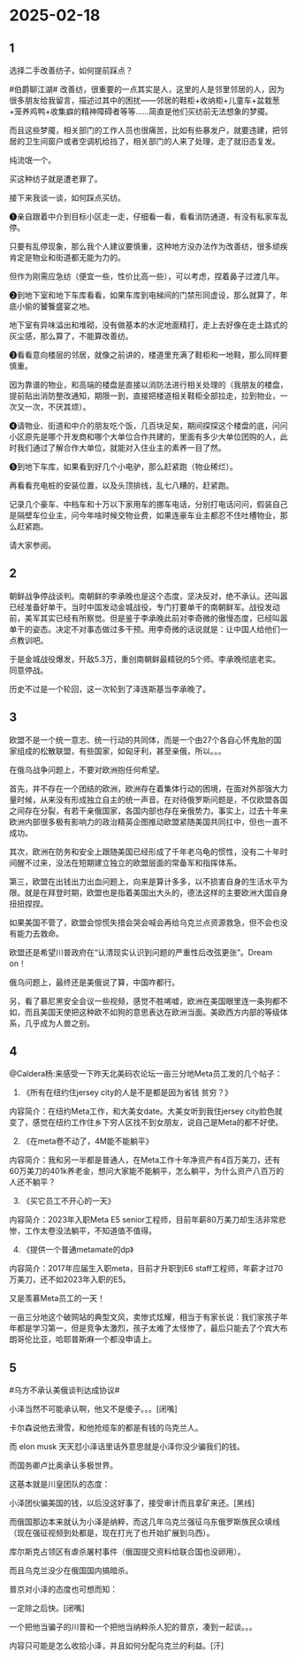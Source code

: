 # 2025-02-18

## 1

选择二手改善纺子，如何提前踩点？

#伯爵聊江湖# 改善纺，很重要的一点其实是人，这里的人是邻里邻居的人，因为很多朋友给我留言，描述过其中的困扰——邻居的鞋柜+收纳柜+儿童车+盆栽葱+笼养鸡鸭+收集癖的精神障碍者等等……简直是他们买纺前无法想象的梦魇。

而且这些梦魇，相关部门的工作人员也很痛苦，比如有些暴发户，就要违建，把邻居的卫生间窗户或者空调机给挡了，相关部门的人来了处理，走了就旧态复发。

纯流氓一个。

买这种纺子就是遭老罪了。

接下来我谈一谈，如何踩点买纺。

❶亲自跟着中介到目标小区走一走，仔细看一看，看看消防通道，有没有私家车乱停。

只要有乱停现象，那么我个人建议要慎重，这种地方没办法作为改善纺，很多顽疾肯定是物业和街道都无能为力的。

但作为刚需应急纺（便宜一些，性价比高一些），可以考虑，捏着鼻子过渡几年。

❷到地下室和地下车库看看，如果车库到电梯间的门禁形同虚设，那么就算了，年底小偷的饕餮盛宴之地。

地下室有异味溢出和堆砌，没有做基本的水泥地面精打，走上去好像在走土路式的灰尘感，那么算了，不能算改善纺。

❸看看意向楼层的邻居，就像之前讲的，楼道里充满了鞋柜和一地鞋，那么同样要慎重。

因为靠谱的物业，和高端的楼盘是直接以消防法进行相关处理的（我朋友的楼盘，提前贴出消防整改通知，期限一到，直接把楼道相关鞋柜全部拉走，拉到物业，一次又一次，不厌其烦）。

❹请物业、街道和中介的朋友吃个饭，几百块足矣，期间探探这个楼盘的底，问问小区原先是哪个开发商和哪个大单位合作共建的，里面有多少大单位团购的人，此时我们通过了解合作大单位，就能对入住业主的素养一目了然。

❺到地下车库，如果看到好几个小电驴，那么赶紧跑（物业稀烂）。

再看看充电桩的安装位置，以及头顶排线，乱七八糟的，赶紧跑。

记录几个豪车、中档车和十万以下家用车的挪车电话，分别打电话问问，假装自己是隔壁车位业主，问今年啥时候交物业费，如果连豪车业主都忍不住吐槽物业，那么赶紧跑。

请大家参阅。

## 2

朝鲜战争停战谈判。南朝鲜的李承晚也是这个态度，坚决反对，绝不承认。还叫嚣已经准备好单干。当时中国发动金城战役，专门打要单干的南朝鲜军。战役发动前，美军其实已经有所察觉。但是鉴于李承晚此前对李奇微的傲慢态度，已经叫嚣单干的姿态。决定不对事态做过多干预。用李奇微的话说就是：让中国人给他们一点教训吧。

于是金城战役爆发，歼敌5.3万，重创南朝鲜最精锐的5个师。李承晚彻底老实。同意停战。

历史不过是一个轮回，这一次轮到了泽连斯基当李承晚了。

## 3

欧盟不是一个统一意志、统一行动的共同体，而是一个由27个各自心怀鬼胎的国家组成的松散联盟，有些国家，如匈牙利，甚至亲俄，所以。。。

在俄乌战争问题上，不要对欧洲抱任何希望。

首先，并不存在一个团结的欧洲，欧洲存在着集体行动的困境，在面对外部强大力量时候，从来没有形成独立自主的统一声音。在对待俄罗斯问题是，不仅欧盟各国之间存在分裂，有若干亲俄国家，各国内部也存在亲俄势力。事实上，过去十年来欧洲内部很多极有影响力的政治精英企图推动欧盟紧随美国共同扛中，但也一直不成功。

其次，欧洲在防务和安全上跟随美国已经形成了千年老乌龟的惯性，没有二十年时间醒不过来，没法在短期建立独立的欧盟层面的常备军和指挥体系。

第三，欧盟在出钱出力出血问题上，向来是算计多多，以不损害自身的生活水平为限。就是在拜登时期，欧盟也是指着美国出大头的，德法这样的主要欧洲大国自身扭扭捏捏。

如果美国不管了，欧盟会惊慌失措会哭会喊会再给乌克兰点资源救急，但不会也没有能力去救命。

欧盟还是希望川普政府在“认清现实认识到问题的严重性后改弦更张”。Dream on！

俄乌问题上，最终还是美俄说了算，中国咋都行。

另，看了慕尼黑安全会议一些视频，感觉不胜唏嘘，欧洲在美国眼里连一条狗都不如，而且美国天使把这种欧不如狗的意思表达在欧洲当面。美欧西方内部的等级体系，几乎成为人兽之别。 ​​​



## 4

@Caldera杨:来感受一下昨天北美码农论坛一亩三分地Meta员工发的几个帖子：

1. 《所有在纽约住jersey city的人是不是都是因为省钱 贫穷？》

内容简介：在纽约Meta工作，和大美女date。大美女听到我住jersey city脸色就变了，感觉在纽约工作住乡下穷人区找不到女朋友，说自己是Meta的都不好使。

2. 《在meta卷不动了，4M能不能躺平》

内容简介：我和另一半都是普通人，在Meta工作十年净资产有4百万美刀，还有60万美刀的401k养老金，想问大家能不能躺平，怎么躺平，为什么资产八百万的人还不躺平？

3. 《买它员工不开心的一天》

内容简介：2023年入职Meta E5 senior工程师，目前年薪80万美刀却生活非常悲惨，工作太卷没法躺平，不知道值不值得。

4. 《提供一个普通metamate的dp》

内容简介：2017年应届生入职meta，目前才升职到E6 staff工程师，年薪才过70万美刀，还不如2023年入职的E5。

又是羡慕Meta员工的一天！


一亩三分地这个破网站的典型文风，卖惨式炫耀，相当于有家长说：我们家孩子年年都是学习第一，但是竞争太激烈，孩子太难了太怪惨了，最后只能去了个宾大布朗哥伦比亚，哈耶普斯麻一个都没申请上。



## 5

#乌方不承认美俄谈判达成协议# 

小泽当然不可能承认啊，他又不是傻子。。。[闭嘴]

卡尔森说他去滑雪，和他抢缆车的都是有钱的乌克兰人。

而 elon musk 天天怼小泽话里话外意思就是小泽你没少骗我们的钱。

而国务卿卢比奥承认多极世界。

这基本就是川皇团队的态度：

小泽团伙骗美国的钱，以后没这好事了，接受审计而且拿矿来还。[黑线]

而俄国那边本来就认为小泽是纳粹，而这几年乌克兰强征乌东俄罗斯族民众填线（现在强征视频到处都是，现在打光了也开始扩展到乌西）。

库尔斯克占领区有虐杀屠村事件（俄国提交资料给联合国也没卵用）。

而且乌克兰没少在俄国国内搞暗杀。

普京对小泽的态度也可想而知：

一定除之后快。[闭嘴]

一个把他当骗子的川普和一个把他当纳粹杀人犯的普京，凑到一起谈。。。

内容只可能是怎么收拾小泽，并且如何分配乌克兰的利益。[汗]

